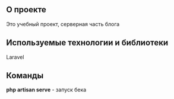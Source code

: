 ## О проекте

Это учебный проект, серверная часть блога

## Используемые технологии и библиотеки

Laravel

## Команды

<b>php artisan serve</b> - запуск бека

